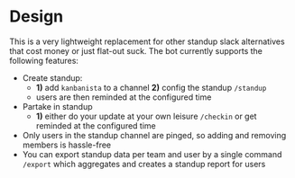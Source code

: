 # Design

This is a very lightweight replacement for other standup slack alternatives that cost money or just flat-out suck. The bot currently supports the following features:

* Create standup:
  * **1)** add `kanbanista` to a channel **2)** config the standup `/standup`
  * users are then reminded at the configured time
* Partake in standup
  * **1)** either do your update at your own leisure `/checkin` or get reminded at the configured time
* Only users in the standup channel are pinged, so adding and removing members is hassle-free
* You can export standup data per team and user by a single command `/export` which aggregates and creates a standup report for users
